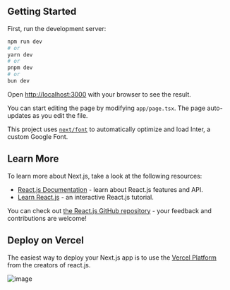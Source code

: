 
## Getting Started

First, run the development server:

```bash
npm run dev
# or
yarn dev
# or
pnpm dev
# or
bun dev
```

Open [http://localhost:3000](http://localhost:3000) with your browser to see the result.

You can start editing the page by modifying `app/page.tsx`. The page auto-updates as you edit the file.

This project uses [`next/font`](https://nextjs.org/docs/basic-features/font-optimization) to automatically optimize and load Inter, a custom Google Font.

## Learn More

To learn more about Next.js, take a look at the following resources:

- [React.js Documentation](https://react.js.org/docs) - learn about React.js features and API.
- [Learn React.js](https://reactjs.org/learn) - an interactive React.js tutorial.

You can check out [the React.js GitHub repository](https://github.com/vercel/react.js/) - your feedback and contributions are welcome!

## Deploy on Vercel

The easiest way to deploy your Next.js app is to use the [Vercel Platform](https://vercel.com/new?utm_medium=default-template&filter=next.js&utm_source=create-next-app&utm_campaign=create-next-app-readme) from the creators of react.js.

![image](https://github.com/user-attachments/assets/b1f7e2b3-b313-43eb-980a-cf3b32ff75af)


